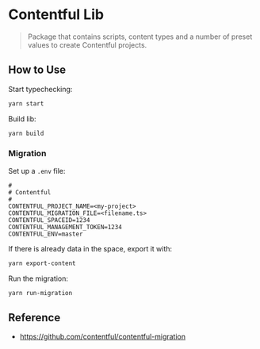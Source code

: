 # Contentful Lib

> Package that contains scripts, content types and a number of preset values to
> create Contentful projects.

## How to Use

Start typechecking:

```bash
yarn start
```

Build lib:

```bash
yarn build
```

### Migration

Set up a `.env` file:

```
#
# Contentful
#
CONTENTFUL_PROJECT_NAME=<my-project>
CONTENTFUL_MIGRATION_FILE=<filename.ts>
CONTENTFUL_SPACEID=1234
CONTENTFUL_MANAGEMENT_TOKEN=1234
CONTENTFUL_ENV=master
```

If there is already data in the space, export it with:

```bash
yarn export-content
```

Run the migration:

```bash
yarn run-migration
```

## Reference

- https://github.com/contentful/contentful-migration
